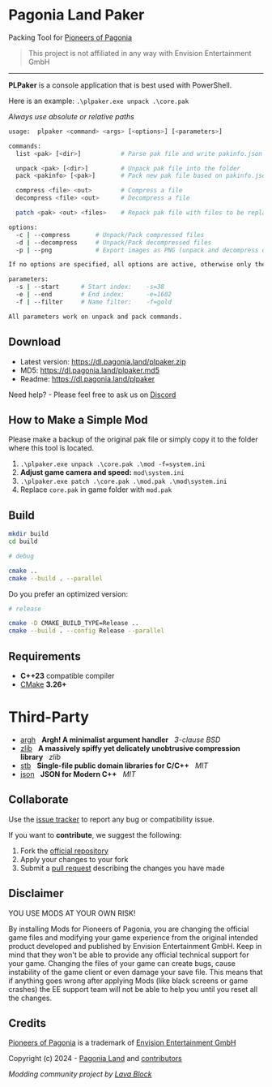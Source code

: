 # Pagonia Land Paker
Packing Tool for [Pioneers of Pagonia](https://pioneersofpagonia.com/)

> This project is not affiliated in any way with Envision Entertainment GmbH

---

**PLPaker** is a console application that is best used with PowerShell.

Here is an example: `.\plpaker.exe unpack .\core.pak`

*Always use absolute or relative paths*

```bash
usage:  plpaker <command> <args> [<options>] [<parameters>]

commands:
  list <pak> [<dir>]           # Parse pak file and write pakinfo.json

  unpack <pak> [<dir>]         # Unpack pak file into the folder
  pack <pakinfo> [<pak>]       # Pack new pak file based on pakinfo.json

  compress <file> <out>        # Compress a file
  decompress <file> <out>      # Decompress a file

  patch <pak> <out> <files>    # Repack pak file with files to be replaced

options:
  -c | --compress       # Unpack/Pack compressed files
  -d | --decompress     # Unpack/Pack decompressed files
  -p | --png            # Export images as PNG (unpack and decompress only)

If no options are specified, all options are active, otherwise only the set ones.

parameters:
  -s | --start      # Start index:    -s=38
  -e | --end        # End index:      -e=1602
  -f | --filter     # Name filter:    -f=gold

All parameters work on unpack and pack commands.
```

## Download

- Latest version: https://dl.pagonia.land/plpaker.zip
- MD5: https://dl.pagonia.land/plpaker.md5
- Readme: https://dl.pagonia.land/plpaker

Need help? - Please feel free to ask us on [Discord](https://Pagonia.Land/)

## How to Make a Simple Mod

Please make a backup of the original pak file or simply copy it to the folder where this tool is located.

1. `.\plpaker.exe unpack .\core.pak .\mod -f=system.ini`
2. **Adjust game camera and speed:** `mod\system.ini`
3. `.\plpaker.exe patch .\core.pak .\mod.pak .\mod\system.ini`
4. Replace `core.pak` in game folder with `mod.pak`

## Build

```bash
mkdir build
cd build
```

```bash
# debug

cmake ..
cmake --build . --parallel
```

Do you prefer an optimized version:

```bash
# release

cmake -D CMAKE_BUILD_TYPE=Release ..
cmake --build . --config Release --parallel
```

## Requirements

* **C++23** compatible compiler
* [CMake](https://cmake.org/) **3.26+**

# Third-Party

* [argh](https://github.com/adishavit/argh) &nbsp; **Argh! A minimalist argument handler** &nbsp; *3-clause BSD*
* [zlib](https://github.com/madler/zlib) &nbsp; **A massively spiffy yet delicately unobtrusive compression library** &nbsp; *zlib*
* [stb](https://github.com/nothings/stb) &nbsp; **Single-file public domain libraries for C/C++** &nbsp; *MIT*
* [json](https://github.com/nlohmann/json) &nbsp; **JSON for Modern C++** &nbsp; *MIT*

## Collaborate

Use the [issue tracker](https://github.com/pagonia-land/plpaker/issues) to report any bug or compatibility issue.

If you want to **contribute**, we suggest the following:

1. Fork the [official repository](https://github.com/pagonia-land/plpaker/fork)
2. Apply your changes to your fork
3. Submit a [pull request](https://github.com/pagonia-land/plpaker/pulls) describing the changes you have made

## Disclaimer

YOU USE MODS AT YOUR OWN RISK!

By installing Mods for Pioneers of Pagonia, you are changing the official game files and modifying your game experience from the original intended product developed and published by Envision Entertainment GmbH. Keep in mind that they won't be able to provide any official technical support for your game. Changing the files of your game can create bugs, cause instability of the game client or even damage your save file. This means that if anything goes wrong after applying Mods (like black screens or game crashes) the EE support team will not be able to help you until you reset all the changes.

## Credits

[Pioneers of Pagonia](https://pioneersofpagonia.com/) is a trademark of [Envision Entertainment GmbH](https://www.envision-entertainment.de/)

Copyright (c) 2024 - [Pagonia Land](https://pagonia.land/) and [contributors](https://github.com/pagonia-land/plpaker/graphs/contributors)

*Modding community project by [Lava Block](https://lava-block.com/)*

